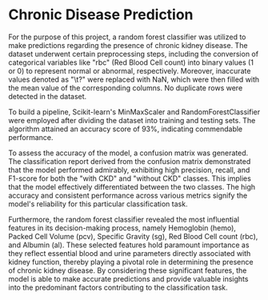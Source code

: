 # Chronic Disease Prediction

For the purpose of this project, a random forest classifier was utilized to make predictions regarding the presence of chronic kidney disease. The dataset underwent certain preprocessing steps, including the conversion of categorical variables like "rbc" (Red Blood Cell count) into binary values (1 or 0) to represent normal or abnormal, respectively. Moreover, inaccurate values denoted as "\t?" were replaced with NaN, which were then filled with the mean value of the corresponding columns. No duplicate rows were detected in the dataset.

To build a pipeline, Scikit-learn's MinMaxScaler and RandomForestClassifier were employed after dividing the dataset into training and testing sets. 
The algorithm attained an accuracy score of 93%, indicating commendable performance.

To assess the accuracy of the model, a confusion matrix was generated. The classification report derived from the confusion matrix demonstrated that the model performed admirably, exhibiting high precision, recall, and F1-score for both the "with CKD" and "without CKD" classes. This implies that the model effectively differentiated between the two classes.
The high accuracy and consistent performance across various metrics signify the model's reliability for this particular classification task.

Furthermore, the random forest classifier revealed the most influential features in its decision-making process, namely Hemoglobin (hemo), Packed Cell Volume (pcv), Specific Gravity (sg), Red Blood Cell count (rbc), and Albumin (al). 
These selected features hold paramount importance as they reflect essential blood and urine parameters directly associated with kidney function, thereby playing a pivotal role in determining the presence of chronic kidney disease. By considering these significant features, the model is able to make accurate predictions and provide valuable insights into the predominant factors contributing to the classification task.
